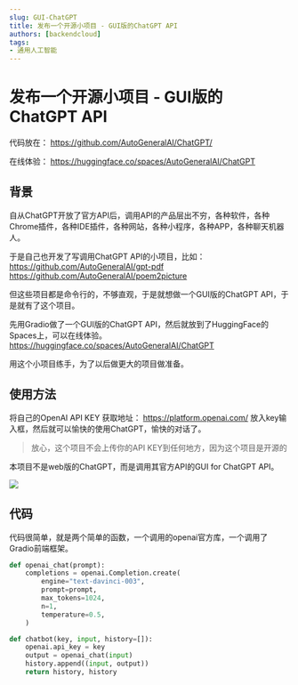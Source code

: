 ```yaml
---
slug: GUI-ChatGPT
title: 发布一个开源小项目 - GUI版的ChatGPT API 
authors: [backendcloud]
tags: 
- 通用人工智能
---
```


# 发布一个开源小项目 - GUI版的ChatGPT API 

代码放在： https://github.com/AutoGeneralAI/ChatGPT/

在线体验： https://huggingface.co/spaces/AutoGeneralAI/ChatGPT

## 背景
自从ChatGPT开放了官方API后，调用API的产品层出不穷，各种软件，各种Chrome插件，各种IDE插件，各种网站，各种小程序，各种APP，各种聊天机器人。

于是自己也开发了写调用ChatGPT API的小项目，比如：
https://github.com/AutoGeneralAI/gpt-pdf
https://github.com/AutoGeneralAI/poem2picture

但这些项目都是命令行的，不够直观，于是就想做一个GUI版的ChatGPT API，于是就有了这个项目。

先用Gradio做了一个GUI版的ChatGPT API，然后就放到了HuggingFace的Spaces上，可以在线体验。 https://huggingface.co/spaces/AutoGeneralAI/ChatGPT

用这个小项目练手，为了以后做更大的项目做准备。


## 使用方法
将自己的OpenAI API KEY 获取地址： https://platform.openai.com/
放入key输入框，然后就可以愉快的使用ChatGPT，愉快的对话了。

> 放心，这个项目不会上传你的API KEY到任何地方，因为这个项目是开源的

本项目不是web版的ChatGPT，而是调用其官方API的GUI for ChatGPT API。

![](https://user-images.githubusercontent.com/130114082/233837074-a260c2ff-4d93-4efd-ad3f-b97da7db82e7.png)

## 代码

代码很简单，就是两个简单的函数，一个调用的openai官方库，一个调用了Gradio前端框架。

```python
def openai_chat(prompt):
    completions = openai.Completion.create(
        engine="text-davinci-003",
        prompt=prompt,
        max_tokens=1024,
        n=1,
        temperature=0.5,
    )
```

```python
def chatbot(key, input, history=[]):
    openai.api_key = key
    output = openai_chat(input)
    history.append((input, output))
    return history, history
```